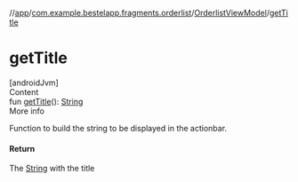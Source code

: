 //[app](../../index.md)/[com.example.bestelapp.fragments.orderlist](../index.md)/[OrderlistViewModel](index.md)/[getTitle](get-title.md)



# getTitle  
[androidJvm]  
Content  
fun [getTitle](get-title.md)(): [String](https://kotlinlang.org/api/latest/jvm/stdlib/kotlin/-string/index.html)  
More info  


Function to build the string to be displayed in the actionbar.



#### Return  


The [String](https://kotlinlang.org/api/latest/jvm/stdlib/kotlin/-string/index.html) with the title

  



